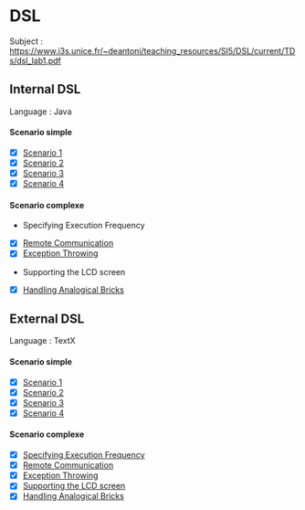 # DSL

Subject : https://www.i3s.unice.fr/~deantoni/teaching_resources/SI5/DSL/current/TDs/dsl_lab1.pdf

## Internal DSL 
Language : Java

#### Scenario simple
- [x] [Scenario 1](https://github.com/FontanyLegall-Brandon/DSL/blob/master/embedded_DSL/src/main/java/Main.java#L23-L38)
- [x] [Scenario 2](https://github.com/FontanyLegall-Brandon/DSL/blob/master/embedded_DSL/src/main/java/Main.java#L48-L67)
- [x] [Scenario 3](https://github.com/FontanyLegall-Brandon/DSL/blob/master/embedded_DSL/src/main/java/Main.java#L76-L90)
- [x] [Scenario 4](https://github.com/FontanyLegall-Brandon/DSL/blob/master/embedded_DSL/src/main/java/Main.java#L99-L120)

#### Scenario complexe
- Specifying Execution Frequency
- [x] [Remote Communication](https://github.com/FontanyLegall-Brandon/DSL/blob/master/embedded_DSL/src/main/java/Main.java#L130-L150)
- [x] [Exception Throwing](https://github.com/FontanyLegall-Brandon/DSL/blob/master/embedded_DSL/src/main/java/Main.java#L160-L171)
- Supporting the LCD screen
- [x] [Handling Analogical Bricks](https://github.com/FontanyLegall-Brandon/DSL/blob/master/embedded_DSL/src/main/java/Main.java#L181-L195)

## External DSL 
Language : TextX

#### Scenario simple
- [x] [Scenario 1](https://github.com/FontanyLegall-Brandon/DSL/blob/master/external/samples/scenario_1.aml)
- [x] [Scenario 2](https://github.com/FontanyLegall-Brandon/DSL/blob/master/external/samples/scenario_2.aml)
- [x] [Scenario 3](https://github.com/FontanyLegall-Brandon/DSL/blob/master/external/samples/scenario_3.aml)
- [x] [Scenario 4](https://github.com/FontanyLegall-Brandon/DSL/blob/master/external/samples/scenario_4.aml)

#### Scenario complexe
- [x] [Specifying Execution Frequency](https://github.com/FontanyLegall-Brandon/DSL/blob/master/external/samples/frenquency_test.aml)
- [x] [Remote Communication](https://github.com/FontanyLegall-Brandon/DSL/blob/master/external/samples/serial.aml)
- [x] [Exception Throwing](https://github.com/FontanyLegall-Brandon/DSL/blob/master/external/samples/exception.aml)
- [x] [Supporting the LCD screen](https://github.com/FontanyLegall-Brandon/DSL/blob/master/external/samples/lcd.aml)
- [x] [Handling Analogical Bricks](https://github.com/FontanyLegall-Brandon/DSL/blob/master/external/samples/analogic.aml)

